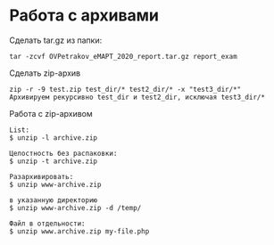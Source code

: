 # Работа с архивами

Сделать tar.gz из папки:

```
tar -zcvf OVPetrakov_eMAPT_2020_report.tar.gz report_exam
```

Сделать zip-архив

```
zip -r -9 test.zip test_dir/* test2_dir/* -x "test3_dir/*"
Архивируем рекурсивно test_dir и test2_dir, исключая test3_dir/*
```

Работа с zip-архивом

```
List:
$ unzip -l archive.zip

Целостность без распаковки:
$ unzip -t archive.zip

Разархивировать:
$ unzip www-archive.zip

в указанную директорию
$ unzip www-archive.zip -d /temp/

Файл в отдельности:
$ unzip www.archive.zip my-file.php
```
